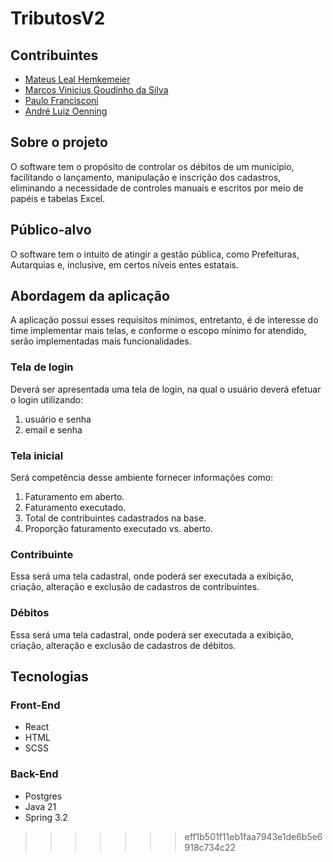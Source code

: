 # TributosV2

## Contribuintes
* [Mateus Leal Hemkemeier](https://github.com/Mateuslh)
* [Marcos Vinicius Goudinho da Silva](https://github.com/marcosgoudinho)
* [Paulo Francisconi](https://github.com/pauloFrancisconi)
* [André Luiz Oenning](https://github.com/AndreLuizOenning)

## Sobre o projeto
O software tem o propósito de controlar os débitos de um município, facilitando o lançamento, manipulação e inscrição
dos cadastros, eliminando a necessidade de controles manuais e escritos por meio de papéis e tabelas Excel.

## Público-alvo
O software tem o intuito de atingir a gestão pública, como Prefeituras, Autarquias e, inclusive, em certos níveis entes
estatais.

## Abordagem da aplicação
A aplicação possui esses requisitos mínimos, entretanto, é de interesse do time implementar mais telas, e conforme o escopo
mínimo for atendido, serão implementadas mais funcionalidades.

### Tela de login
Deverá ser apresentada uma tela de login, na qual o usuário deverá efetuar o login utilizando:
1. usuário e senha
2. email e senha

### Tela inicial
Será competência desse ambiente fornecer informações como:
1. Faturamento em aberto.
2. Faturamento executado.
3. Total de contribuintes cadastrados na base.
4. Proporção faturamento executado vs. aberto.

### Contribuinte
Essa será uma tela cadastral, onde poderá ser executada a exibição, criação, alteração e exclusão de cadastros de
contribuintes.

### Débitos
Essa será uma tela cadastral, onde poderá ser executada a exibição, criação, alteração e exclusão de cadastros de
débitos.

## Tecnologias
### Front-End
* React
* HTML
* SCSS
### Back-End
* Postgres
* Java 21
* Spring 3.2
>>>>>>> eff1b501f11eb1faa7943e1de6b5e6918c734c22
